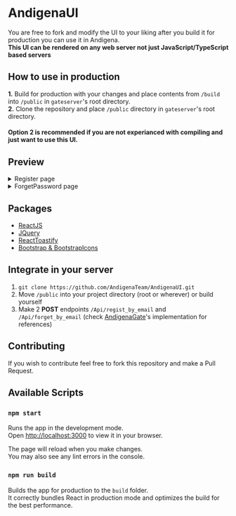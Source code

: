 # AndigenaUI

You are free to fork and modify the UI to your liking after you build it for production you can use it in Andigena.\
**This UI can be rendered on any web server not just JavaScript/TypeScript based servers**

## How to use in production

**1.** Build for production with your changes and place contents from `/build` into `/public` in `gateserver`'s root directory.\
**2.** Clone the repository and place `/public` directory in `gateserver`'s root directory.
#### **Option 2 is recommended if you are not experianced with compiling and just want to use this UI.**

## Preview
<details>
<summary>Register page</summary>

![register page](./previews/register.png)
</details>

<details>
<summary>ForgetPassword page</summary>

![forgetpassword page](./previews/forgetPassword.png)
![forgetpassword page2](./previews/forgetPassword2.png)
</details>

## Packages
- [ReactJS](https://reactjs.org)
- [JQuery](https://jquery.com/)
- [ReactToastify](https://www.npmjs.com/package/react-toastify)
- [Bootstrap & BootstrapIcons](https://getbootstrap.com)

## Integrate in your server
1. `git clone https://github.com/AndigenaTeam/AndigenaUI.git`
2. Move `/public` into your project directory (root or wherever) or build yourself
3. Make 2 **POST** endpoints `/Api/regist_by_email` and `/Api/forget_by_email` (check [AndigenaGate](https://github.com/AndigenaTeam/andigenagate/blob/main/routes/registerRoutes.js)'s implementation for references)

## Contributing
If you wish to contribute feel free to fork this repository and make a Pull Request.

## Available Scripts

### `npm start`

Runs the app in the development mode.\
Open [http://localhost:3000](http://localhost:3000) to view it in your browser.

The page will reload when you make changes.\
You may also see any lint errors in the console.

### `npm run build`

Builds the app for production to the `build` folder.\
It correctly bundles React in production mode and optimizes the build for the best performance.
